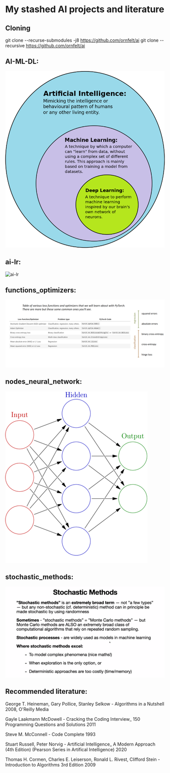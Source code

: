 # My stashed AI projects and literature

## Cloning

git clone --recurse-submodules -j8 https://github.com/ornfelt/ai
git clone --recursive https://github.com/ornfelt/ai

## AI-ML-DL:
![AI-ML-DL](./images/ai-ml-dl.png?raw=true "AI-ML-DL")

## ai-lr:
![ai-lr](./images/ai-lr.png?raw=true "ai-lr")

## functions_optimizers:
![functions_optimizers](./images/functions_optimizers.png?raw=true "functions_optimizers")

## nodes_neural_network:
![nodes_neural_network](./images/nodes_neural_network.png?raw=true "nodes_neural_network")

## stochastic_methods:
![stochastic_methods](./images/stochastic_methods.png?raw=true "stochastic_methods")


## Recommended literature:

George T. Heineman, Gary Pollice, Stanley Selkow - Algorithms in a Nutshell 2008, O'Reilly Media

Gayle Laakmann McDowell - Cracking the Coding Interview_ 150 Programming Questions and Solutions 2011

Steve M. McConnell - Code Complete 1993

Stuart Russell, Peter Norvig - Artificial Intelligence_ A Modern Approach (4th Edition) (Pearson Series in Artifical Intelligence) 2020

Thomas H. Cormen, Charles E. Leiserson, Ronald L. Rivest, Clifford Stein - Introduction to Algorithms 3rd Edition 2009